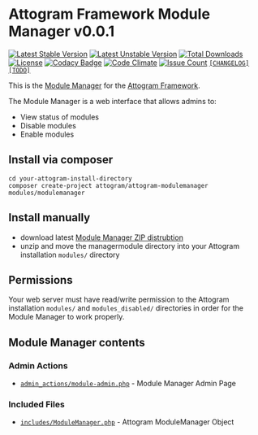 # Attogram Framework Module Manager v0.0.1

[![Latest Stable Version](https://poser.pugx.org/attogram/attogram-modulemanager/v/stable)](https://packagist.org/packages/attogram/attogram-modulemanager)
[![Latest Unstable Version](https://poser.pugx.org/attogram/attogram-modulemanager/v/unstable)](https://packagist.org/packages/attogram/attogram-modulemanager)
[![Total Downloads](https://poser.pugx.org/attogram/attogram-modulemanager/downloads)](https://packagist.org/packages/attogram/attogram-modulemanager)
[![License](https://poser.pugx.org/attogram/attogram-modulemanager/license)](https://github.com/attogram/attogrammodulemanager/blob/master/LICENSE.md)
[![Codacy Badge](https://api.codacy.com/project/badge/Grade/91c50120add44e26bd22e605849e673b)](https://www.codacy.com/app/attogram-project/attogram-modulemanager?utm_source=github.com&amp;utm_medium=referral&amp;utm_content=attogram/attogram-modulemanager&amp;utm_campaign=Badge_Grade)
[![Code Climate](https://codeclimate.com/github/attogram/attogram-modulemanager/badges/gpa.svg)](https://codeclimate.com/github/attogram/attogram-modulemanager)
[![Issue Count](https://codeclimate.com/github/attogram/attogram-modulemanager/badges/issue_count.svg)](https://codeclimate.com/github/attogram/attogram-modulemanager)
[`[CHANGELOG]`](https://github.com/attogram/attogram-modulemanager/blob/master/CHANGELOG.md)
[`[TODO]`](https://github.com/attogram/attogram-modulemanager/blob/master/TODO.md)

This is the [Module Manager](https://github.com/attogram/attogram-modulemanager)
for the [Attogram Framework](https://github.com/attogram/attogram).

The Module Manager is a web interface that allows admins to:

* View status of modules
* Disable modules
* Enable modules

## Install via composer

```
cd your-attogram-install-directory
composer create-project attogram/attogram-modulemanager modules/modulemanager
```

## Install manually

* download latest
  [Module Manager ZIP distrubtion](https://github.com/attogram/attogram-modulemanager/archive/master.zip)
* unzip and move the managermodule directory into
  your Attogram installation  `modules/` directory

## Permissions

Your web server must have read/write permission to the
Attogram installation `modules/` and `modules_disabled/` directories
in order for the Module Manager to work properly.

## Module Manager contents

### Admin Actions

* [`admin_actions/module-admin.php`](https://github.com/attogram/attogram-modulemanager/blob/master/admin_actions/module-admin.php)
  \- Module Manager Admin Page

### Included Files

* [`includes/ModuleManager.php`](https://github.com/attogram/attogram-modulemanager/blob/master/includes/moduleManager.php)
  \- Attogram ModuleManager Object
